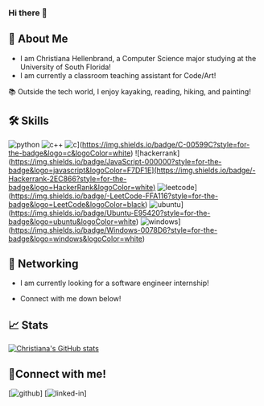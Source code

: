 ### Hi there 👋

<!--
**ChristianaMH/ChristianaMH** is a ✨ _special_ ✨ repository because its `README.md` (this file) appears on your GitHub profile.

Here are some ideas to get you started:

- 🔭 I’m currently working on building more projects with C++
- 🌱 I’m currently learning data structures & SQL
- 🤔 I’m looking to share my projects with others!
-->

## 🚀 About Me

- I am Christiana Hellenbrand, a Computer Science major studying at the University of South Florida! 
- I am currently a classroom teaching assistant for Code/Art! 

📚 Outside the tech world, I enjoy kayaking, reading, hiking, and painting!

## 🛠️ Skills

 <!--- feel free to add your own badges and skills. Google https://img.shields.io/badge/SKILL-NAME-000000?style=for-the-badge&logo=SKILL-NAME&logoColor=white) for badges -->
 
![python](https://img.shields.io/badge/Python-000000?style=for-the-badge&logo=python&logoColor=white)
![c++](https://img.shields.io/badge/C%2B%2B-00599C?style=for-the-badge&logo=c%2B%2B&logoColor=white)
![c](https://img.shields.io/badge/Git-000000?style=for-the-badge&logo=git&logoColor=white)](https://img.shields.io/badge/C-00599C?style=for-the-badge&logo=c&logoColor=white)
![hackerrank](https://img.shields.io/badge/JavaScript-000000?style=for-the-badge&logo=javascript&logoColor=F7DF1E](https://img.shields.io/badge/-Hackerrank-2EC866?style=for-the-badge&logo=HackerRank&logoColor=white)
![leetcode](https://img.shields.io/badge/CSS3-000000?style=for-the-badge&logo=css3&logoColor=white)](https://img.shields.io/badge/-LeetCode-FFA116?style=for-the-badge&logo=LeetCode&logoColor=black)
![ubuntu](https://img.shields.io/badge/HTML5-000000?style=for-the-badge&logo=html5&logoColor=white)](https://img.shields.io/badge/Ubuntu-E95420?style=for-the-badge&logo=ubuntu&logoColor=white)
![windows](https://img.shields.io/badge/Firebase-000000?style=for-the-badge&logo=Firebase&logoColor=white)](https://img.shields.io/badge/Windows-0078D6?style=for-the-badge&logo=windows&logoColor=white)


## 📝 Networking
- I am currently looking for a software engineer internship!
<!-- I am also looking to collaborate on (insert project type)!-->
- Connect with me down below!

## 📈 Stats
[![Christiana's GitHub stats](https://github-readme-stats.vercel.app/api?username=ChristianaMH)](https://github.com/ChristianaMH/github-readme-stats)

## 🔗Connect with me!
[![github](https://img.shields.io/badge/GitHub-000000?style=for-the-badge&logo=GitHub&logoColor=white)]<!---((https://github.com/GITHUB ChristianaMH)-->
[![linked-in](https://img.shields.io/badge/LinkedIn-000000?style=for-the-badge&logo=LinkedIn&logoColor=blue)]<!---((www.linkedin.com/in/christiana-hellenbrand)-->

